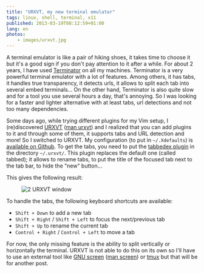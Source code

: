 ```yaml
---
title: "URXVT, my new terminal emulator"
tags: linux, shell, terminal, x11
published: 2013-03-19T08:12:59+01:00
lang: en
photos:
    - images/urxvt.jpg
---
```


A terminal emulator is like a pair of hiking shoes, it takes time to choose it
but it's a good sign if you don't pay attention to it after a while. For about 2
years, I have used [Terminator](http://www.tenshu.net/p/terminator.html) on all
my machines.  Terminator is a very powerful terminal emulator with a lot of
features. Among others, it has tabs, it handles true transparency, it detects
urls, it allows to split each tab into several embed terminals… On the other
hand, Terminator is also quite slow and for a tool you use several hours a day,
that's annoying. So I was looking for a faster and lighter alternative with at
least tabs, url detections and not too many dependencies.

Some days ago, while trying different plugins for my Vim setup, I (re)discovered
[URXVT](http://software.schmorp.de/pkg/rxvt-unicode.html) ([man
urxvt](http://pwet.fr/man/linux/commandes/urxvt)) and I realized that you can
add plugins to it and through some of them, it supports tabs and URL detection
and more! So I switched to URXVT. My configuration (to put in
`~/.Xdefaults`) is [available on
Github](https://github.com/dpobel/config/blob/master/x/Xdefaults). To get the
tabs, you need to put the [tabbedex
plugin](https://github.com/stepb/urxvt-tabbedex) in the directory
`~/.urxvt/`. This plugin replaces the default one (called tabbed); it
allows to rename tabs, to put the title of the focused tab next to the tab bar,
to hide the "new" button…

This gives the following result:

<figure class="object-center"><img loading="lazy" src="/images/urxvt.jpg" alt="2 URXVT
window"></figure>

To handle the tabs, the following keyboard shortcuts are available:

* `Shift + Down` to add a new tab
* `Shift + Right` / `Shift + Left` to focus the next/previous tab
* `Shift + Up` to rename the current tab
* `Control + Right` / `Control + Left` to move a tab

For now, the only missing feature is the ability to split vertically or
horizontally the terminal. URXVT is not able to do this on its own so I'll have
to use an external tool like [GNU screen](http://www.gnu.org/software/screen/)
([man screen](http://pwet.fr/man/linux/commandes/screen)) or
[tmux](http://tmux.sourceforge.net/) but that will be for another post.
